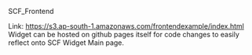 SCF_Frontend

Link: https://s3.ap-south-1.amazonaws.com/frontendexample/index.html
Widget can be hosted on github pages itself for code changes to easily reflect onto SCF Widget Main page.

